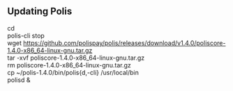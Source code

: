## Updating Polis

cd  
polis-cli stop  
wget https://github.com/polispay/polis/releases/download/v1.4.0/poliscore-1.4.0-x86_64-linux-gnu.tar.gz  
tar -xvf poliscore-1.4.0-x86_64-linux-gnu.tar.gz  
rm poliscore-1.4.0-x86_64-linux-gnu.tar.gz  
cp ~/polis-1.4.0/bin/polis{d,-cli} /usr/local/bin  
polisd &  
